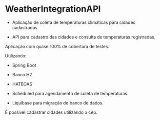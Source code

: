 # WeatherIntegrationAPI

- Aplicação de coleta de temperaturas climáticas para cidades cadastradas.

- API para cadastro das cidades e consulta de temperaturas registradas.

Aplicação com quase 100% de cobertura de testes.

Utilizando:

- Spring Boot

- Banco H2

- HATEOAS  

- Scheduled para agendamento de coleta de temperaturas.

- Liquibase para migração de banco de dados.


É possivel cadastrar cidades utilizando o cep.
